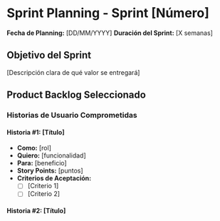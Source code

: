 # Sprint Planning - Sprint [Número]

**Fecha de Planning:** [DD/MM/YYYY]
**Duración del Sprint:** [X semanas]

## Objetivo del Sprint
[Descripción clara de qué valor se entregará]

## Product Backlog Seleccionado

### Historias de Usuario Comprometidas

#### Historia #1: [Título]
- **Como:** [rol]
- **Quiero:** [funcionalidad]
- **Para:** [beneficio]
- **Story Points:** [puntos]
- **Criterios de Aceptación:**
  - [ ] [Criterio 1]
  - [ ] [Criterio 2]

#### Historia #2: [Título]